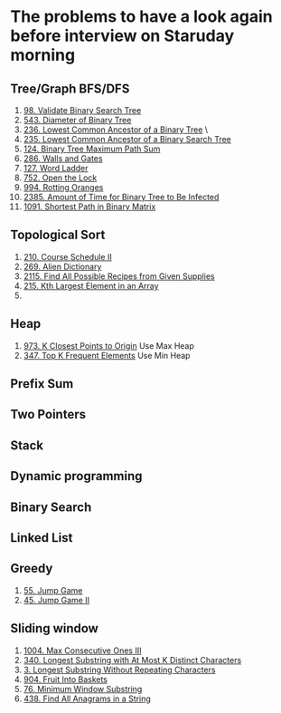# The problems to have a look again before interview on Staruday morning

## Tree/Graph BFS/DFS
1. [98. Validate Binary Search Tree](https://leetcode.com/problems/validate-binary-search-tree)
2. [543. Diameter of Binary Tree](https://leetcode.com/problems/diameter-of-binary-tree)
3. [236. Lowest Common Ancestor of a Binary Tree](https://leetcode.com/problems/lowest-common-ancestor-of-a-binary-tree) \
4. [235. Lowest Common Ancestor of a Binary Search Tree](https://leetcode.com/problems/lowest-common-ancestor-of-a-binary-search-tree)
5. [124. Binary Tree Maximum Path Sum](https://leetcode.com/problems/binary-tree-maximum-path-sum)
6. [286. Walls and Gates](https://leetcode.com/problems/walls-and-gates)
7. [127. Word Ladder](https://leetcode.com/problems/word-ladder)
8. [752. Open the Lock](https://leetcode.com/problems/open-the-lock)
9. [994. Rotting Oranges](https://leetcode.com/problems/rotting-oranges)
10. [2385. Amount of Time for Binary Tree to Be Infected](https://leetcode.com/problems/reorganize-string)
11. [1091. Shortest Path in Binary Matrix](https://leetcode.com/problems/shortest-path-in-binary-matrix)

## Topological Sort
1. [210. Course Schedule II](https://leetcode.com/problems/course-schedule-ii)  
1. [269. Alien Dictionary](https://leetcode.com/problems/alien-dictionary)
2. [2115. Find All Possible Recipes from Given Supplies](https://leetcode.com/problems/find-all-possible-recipes-from-given-supplies)
3. [215. Kth Largest Element in an Array](https://leetcode.com/problems/kth-largest-element-in-an-array)
4. 

## Heap
1. [973. K Closest Points to Origin](https://leetcode.com/problems/k-closest-points-to-origin) Use Max Heap
2. [347. Top K Frequent Elements](https://leetcode.com/problems/top-k-frequent-elements) Use Min Heap

## Prefix Sum

## Two Pointers

## Stack

## Dynamic programming

## Binary Search

## Linked List

## Greedy
1. [55. Jump Game](https://leetcode.com/problems/jump-game/)
2. [45. Jump Game II](https://leetcode.com/problems/jump-game-ii)

## Sliding window
1. [1004. Max Consecutive Ones III](https://leetcode.com/problems/max-consecutive-ones-iii/)
2. [340. Longest Substring with At Most K Distinct Characters](https://leetcode.com/problems/longest-substring-with-at-most-k-distinct-characters)
3. [3. Longest Substring Without Repeating Characters](https://leetcode.com/problems/longest-substring-without-repeating-characters)
4. [904. Fruit Into Baskets](https://leetcode.com/problems/fruit-into-baskets)
5. [76. Minimum Window Substring](https://leetcode.com/problems/minimum-window-substring)
6. [438. Find All Anagrams in a String](https://leetcode.com/problems/find-all-anagrams-in-a-string) 
